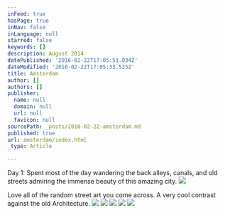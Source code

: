 ```yaml
---
inFeed: true
hasPage: true
inNav: false
inLanguage: null
starred: false
keywords: []
description: August 2014
datePublished: '2016-02-22T17:05:51.034Z'
dateModified: '2016-02-22T17:05:33.525Z'
title: Amsterdam
author: []
authors: []
publisher:
  name: null
  domain: null
  url: null
  favicon: null
sourcePath: _posts/2016-02-22-amsterdam.md
published: true
url: amsterdam/index.html
_type: Article

---
```

Day 1: Spent most of the day wandering the back alleys, canals, and old streets admiring the immense beauty of this amazing city.
![](https://s3-us-west-2.amazonaws.com/the-grid-img/p/773e104eee1b65fdd4f9f592e458b1e94920f7af.jpg)

Love all of the random street art you come across.  A very cool contrast against the old Architecture.
![](https://the-grid-user-content.s3-us-west-2.amazonaws.com/c5d353a6-b728-4f1c-8ee5-c5f58cbff93d.jpg)
![](https://the-grid-user-content.s3-us-west-2.amazonaws.com/1e430ad2-aa5c-40a2-8594-6a85809fca33.jpg)
![](https://the-grid-user-content.s3-us-west-2.amazonaws.com/5246190e-bc42-4470-a92d-d4e0b3296236.JPG)
![](https://the-grid-user-content.s3-us-west-2.amazonaws.com/a87ac9c4-2a04-49c8-958d-7a453b7554c7.JPG)
![](https://the-grid-user-content.s3-us-west-2.amazonaws.com/fa662eb0-a2f5-4d4c-a495-40de41526e1e.jpg)